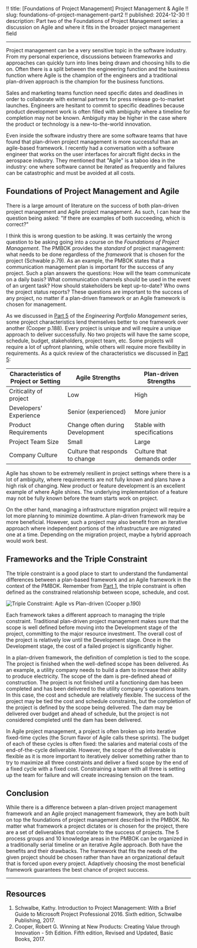 !! title: [Foundations of Project Management] Project Management & Agile
!! slug: foundations-of-project-management-part2
!! published: 2024-12-30
!! description: Part two of the Foundations of Project Management series: a discussion on Agile and where it fits in the broader project management field

---

Project management can be a very sensitive topic in the software industry. From my personal
experience, discussions between frameworks and approaches can quickly turn into lines being drawn
and choosing hills to die on. Often there is a split between the engineering function and the
business function where Agile is the champion of the engineers and a traditional plan-driven
approach is the champion for the business functions. 

Sales and marketing teams function need specific dates and deadlines in order to collaborate with
external partners for press release go-to-market launches. Engineers are hesitant to commit to
specific deadlines because product development work is often filled with ambiguity where a timeline
for completion may not be known. Ambiguity may be higher in the case where the product or technology
is a new-to-the-world innovation.

Even inside the software industry there are some software teams that have found that plan-driven
project management is more successful than an agile-based framework. I recently had a conversation
with a software engineer that works on the user interfaces for aircraft flight decks in the
aerospace industry. They mentioned that "Agile" is a taboo idea in the industry: one where software
cannot be iterated as frequently and failures can be catastrophic and must be avoided at all costs.


## Foundations of Project Management and Agile

There is a large amount of literature on the success of both plan-driven project management and
Agile project management. As such, I can hear the question being asked: "If there are examples of
both succeeding, which is correct?"

I think this is wrong question to be asking. It was certainly the wrong question to be asking going
into a course on the _Foundations of Project Management_. The PMBOK provides the _standard_ of
project management: what needs to be done regardless of the _framework_ that is chosen for the
project (Schwable p.79). As an example, the PMBOK states that a communication management plan is
important for the success of any project. Such a plan answers the questions: How will the team
communicate on a daily basis? What communication channels should be used in the event of an urgent
task? How should stakeholders be kept up-to-date? Who owns the project status reports? These
questions are important to the success of any project, no matter if a plan-driven framework or an
Agile framework is chosen for management. 

As we discussed in [Part 5](/post/engineering-portfolio-management-part5) of the _Engineering
Portfolio Management_ series, some project characteristics lend themselves better to one framework
over another (Cooper p.188). Every project is unique and will require a unique approach to deliver
successfully. No two projects will have the same scope, schedule, budget, stakeholders, project
team, etc. Some projects will require a lot of upfront planning, while others will require more
flexibility in requirements. As a quick review of the characteristics we discussed in 
[Part 5](/post/engineering-portfolio-management-part5): 

| Characteristics of<br/>Project or Setting | Agile Strengths | Plan-driven Strengths |
| ----------------------------------------- | --------------- | --------------------- |
| Criticality of project | Low | High |
| Developers' Experience | Senior (experienced) | More junior |
| Product Requirements | Change often during Development | Stable with specifications |
| Project Team Size | Small | Large |
| Company Culture | Culture that responds to change | Culture that demands order |

Agile has shown to be extremely resilient in project settings where there is a lot of ambiguity,
where requirements are not fully known and plans have a high risk of changing. New product or
feature development is an excellent example of where Agile shines. The underlying implementation of
a feature may not be fully known before the team starts work on project.

On the other hand, managing a infrastructure migration project will require a lot more planning to
minimize downtime. A plan-driven framework may be more beneficial. However, such a project may also
benefit from an iterative approach where independent portions of the infrastructure are migrated one
at a time. Depending on the migration project, maybe a hybrid approach would work best.


## Frameworks and the Triple Constraint

The triple constraint is a good place to start to understand the fundamental differences between a
plan-based framework and an Agile framework in the context of the PMBOK. Remember from 
[Part 1](/posts/Foundations-of-project-management-part1), the triple constraint is often defined as
the constrained relationship between scope, schedule, and cost. 

![Triple Constraint: Agile vs Plan-driven (Cooper p.190)](/posts/0072/triple-constraint-agile.png)

Each framework takes a different approach to managing the triple constraint. Traditional plan-driven
project management makes sure that the scope is well defined before moving into the Development
stage of the project, committing to the major resource investment. The overall cost of the project
is relatively low until the Development stage. Once in the Development stage, the cost of a failed
project is significantly higher.

In a plan-driven framework, the definition of completion is tied to the scope. The project is
finished when the well-defined scope has been delivered. As an example, a utility company needs to
build a dam to increase their ability to produce electricity. The scope of the dam is pre-defined
ahead of construction. The project is not finished until a functioning dam has been completed and
has been delivered to the utility company's operations team. In this case, the cost and schedule are
relatively flexible. The success of the project may be tied the cost and schedule constraints, but
the completion of the project is defined by the scope being delivered. The dam may be delivered over
budget and ahead of schedule, but the project is not considered completed until the dam has been
delivered.

In Agile project management, a project is often broken up into iterative fixed-time cycles (the
Scrum flavor of Agile calls these sprints). The budget of each of these cycles is often fixed: the
salaries and material costs of the end-of-the-cycle deliverable. However, the scope of the
deliverable is flexible as it is more important to iteratively deliver something rather than to try
to maximize all three constraints and deliver a fixed scope by the end of a fixed cycle with a fixed
cost. Constraining a team with all three is setting up the team for failure and will create
increasing tension on the team.


## Conclusion

While there is a difference between a plan-driven project management framework and an Agile project
management framework, they are both built on top the foundations of project management described in
the PMBOK. No matter what framework a project dictates or is chosen for the project, there are a set
of deliverables that correlate to the success of projects. The 5 process groups and 10 knowledge
areas in the PMBOK can be organized in a traditionally serial timeline or an iterative Agile
approach. Both have the benefits and their drawbacks. The framework that fits the needs of the given
project should be chosen rather than have an organizational default that is forced upon every
project. Adaptively choosing the most beneficial framework guarantees the best chance of project
success.

---

## Resources

1. Schwalbe, Kathy. Introduction to Project Management: With a Brief Guide to Microsoft Project Professional 2016. Sixth edition, Schwalbe Publishing, 2017.
2. Cooper, Robert G. Winning at New Products: Creating Value through Innovation - 5th Edition. Fifth edition, Revised and Updated, Basic Books, 2017.
